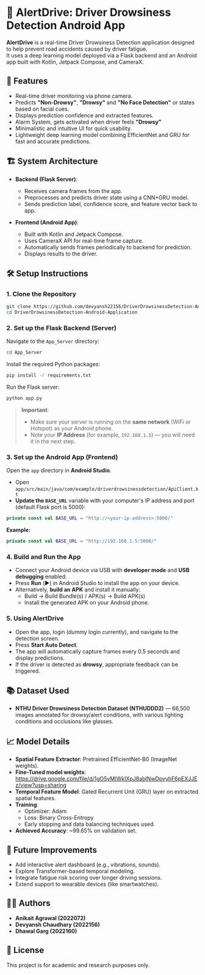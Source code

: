 # 🚗 AlertDrive: Driver Drowsiness Detection Android App

**AlertDrive** is a real-time Driver Drowsiness Detection application designed to help prevent road accidents caused by driver fatigue.  
It uses a deep learning model deployed via a Flask backend and an Android app built with Kotlin, Jetpack Compose, and CameraX.

## 📸 Features

- Real-time driver monitoring via phone camera.
- Predicts **"Non-Drowsy"**, **"Drowsy"** and **"No Face Detection"** or states based on facial cues.
- Displays prediction confidence and extracted features.
- Alarm System, gets activated when driver feels **"Drowsy"**
- Minimalistic and intuitive UI for quick usability.
- Lightweight deep learning model combining EfficientNet and GRU for fast and accurate predictions.

## 🏗️ System Architecture

- **Backend (Flask Server)**:
  - Receives camera frames from the app.
  - Preprocesses and predicts driver state using a CNN+GRU model.
  - Sends prediction label, confidence score, and feature vector back to app.
  
- **Frontend (Android App)**:
  - Built with Kotlin and Jetpack Compose.
  - Uses CameraX API for real-time frame capture.
  - Automatically sends frames periodically to backend for prediction.
  - Displays results to the driver.

## 🛠️ Setup Instructions

### 1. Clone the Repository

```bash
git clone https://github.com/devyansh22156/DriverDrowsinessDetection-Android-Application.git
cd DriverDrowsinessDetection-Android-Application
```

### 2. Set up the Flask Backend (Server)

Navigate to the `App_Server` directory:

```bash
cd App_Server
```

Install the required Python packages:

```bash
pip install -r requirements.txt
```

Run the Flask server:

```bash
python app.py
```

> **Important**:  
> - Make sure your server is running on the **same network** (WiFi or Hotspot) as your Android phone.  
> - Note your **IP Address** (for example, `192.168.1.5`) — you will need it in the next step.

### 3. Set up the Android App (Frontend)

Open the `app` directory in **Android Studio**.

- Open `app/src/main/java/com/example/driverdrowsinessdetection/ApiClient.kt`
- **Update the `BASE_URL`** variable with your computer's IP address and port (default Flask port is 5000):

```kotlin
private const val BASE_URL = "http://<your-ip-address>:5000/"
```

**Example:**

```kotlin
private const val BASE_URL = "http://192.168.1.5:5000/"
```

### 4. Build and Run the App

- Connect your Android device via USB with **developer mode** and **USB debugging** enabled.
- Press **Run** (▶️) in Android Studio to install the app on your device.
- Alternatively, **build an APK** and install it manually:
  - Build → Build Bundle(s) / APK(s) → Build APK(s)
  - Install the generated APK on your Android phone.

### 5. Using AlertDrive

- Open the app, login (dummy login currently), and navigate to the detection screen.
- Press **Start Auto Detect**.
- The app will automatically capture frames every 0.5 seconds and display predictions.
- If the driver is detected as **drowsy**, appropriate feedback can be triggered.

## 📚 Dataset Used

- **NTHU Driver Drowsiness Detection Dataset (NTHUDDD2)** — 66,500 images annotated for drowsy/alert conditions, with various lighting conditions and occlusions like glasses.

## 📈 Model Details

- **Spatial Feature Extractor**: Pretrained EfficientNet-B0 (ImageNet weights).
- **Fine-Tuned model weights**: https://drive.google.com/file/d/1gO5yMIWkIXpJ8abINwDpvyhF6pEXJJEz/view?usp=sharing
- **Temporal Feature Model**: Gated Recurrent Unit (GRU) layer on extracted spatial features.
- **Training**:
  - Optimizer: Adam
  - Loss: Binary Cross-Entropy
  - Early stopping and data balancing techniques used.
- **Achieved Accuracy**: ~99.65% on validation set.

## 🚀 Future Improvements

- Add interactive alert dashboard (e.g., vibrations, sounds).
- Explore Transformer-based temporal modeling.
- Integrate fatigue risk scoring over longer driving sessions.
- Extend support to wearable devices (like smartwatches).

## 🧑‍💻 Authors

- **Anikait Agrawal (2022072)**
- **Devyansh Chaudhary (2022156)**
- **Dhawal Garg (2022160)**

## 📄 License

This project is for academic and research purposes only.
